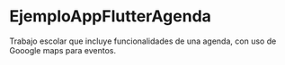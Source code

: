 # EjemploAppFlutterAgenda
Trabajo escolar que incluye funcionalidades de una agenda, con uso de Gooogle maps para eventos.
